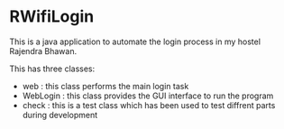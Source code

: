 RWifiLogin
==========

This is a java application to automate the login process in my hostel Rajendra Bhawan.

This has three classes:
 - web : this class performs the main login task
 - WebLogin : this class provides the GUI interface to run the program
 - check : this is a test class which has been used to test diffrent parts during development


